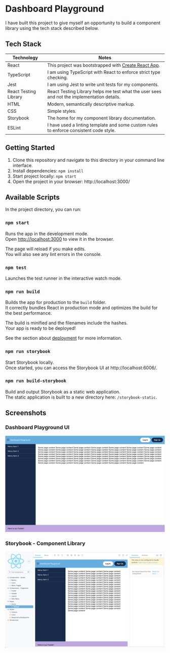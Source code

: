 # Dashboard Playground

I have built this project to give myself an opportunity to  build a component library using the tech stack described below.

## Tech Stack

| Technology            | Notes |
| --------------------- | --------------------- |
| React                 | This project was bootstrapped with [Create React App](https://github.com/facebook/create-react-app). |
| TypeScript            | I am using TypeScript with React to enforce strict type checking. |
| Jest                  | I am using Jest to write unit tests for my components. |
| React Testing Library | React Testing Library helps me test what the user sees and not the implementation details. |
| HTML                  | Modern, semantically descriptive markup. |
| CSS                   | Simple styles.
| Storybook             | The home for my component library documentation. |
| ESLint               | I have used a linting template and some custom rules to enforce consistent code style. |

## Getting Started

1. Clone this repository and navigate to this directory in your command line interface.
1. Install dependencies: `npm install`
1. Start project locally: `npm start`
1. Open the project in your browser: http://localhost:3000/


## Available Scripts

In the project directory, you can run:

### `npm start`

Runs the app in the development mode.\
Open [http://localhost:3000](http://localhost:3000) to view it in the browser.

The page will reload if you make edits.\
You will also see any lint errors in the console.

### `npm test`

Launches the test runner in the interactive watch mode.

### `npm run build`

Builds the app for production to the `build` folder.\
It correctly bundles React in production mode and optimizes the build for the best performance.

The build is minified and the filenames include the hashes.\
Your app is ready to be deployed!

See the section about [deployment](https://facebook.github.io/create-react-app/docs/deployment) for more information.

### `npm run storybook`

Start Storybook locally.\
Once started, you can access the Storybook UI at http://localhost:6006/.

### `npm run build-storybook`

Build and output Storybook as a static web application.\
The static application is built to a new directory here: `/storybook-static`.

## Screenshots

### Dashboard Playground UI
![Dashboard Playground Screenshot](assets/screenshot.png)

### Storybook - Component Library
![Dashboard Playground Storybook Interface](assets/storybook.png)